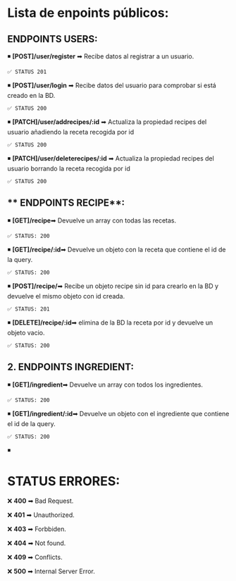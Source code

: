 # **Lista de enpoints públicos**:

## **ENDPOINTS USERS**:

◾ **[POST]/user/register** ➡ Recibe datos al registrar a un usuario.

    ✅ STATUS 201

◾ **[POST]/user/login** ➡ Recibe datos del usuario para comprobar si está creado en la BD.

    ✅ STATUS 200
    
◾ **[PATCH]/user/addrecipes/:id** ➡ Actualiza la propiedad recipes del usuario añadiendo la receta recogida por id

    ✅ STATUS 200
    
◾ **[PATCH]/user/deleterecipes/:id** ➡ Actualiza la propiedad recipes del usuario borrando la receta recogida por id

    ✅ STATUS 200
## ** ENDPOINTS RECIPE**:

◾ **[GET]/recipe**➡ Devuelve un array con todas las recetas.

    ✅ STATUS: 200

◾ **[GET]/recipe/:id**➡ Devuelve un objeto con la receta que contiene el id de la query.

    ✅ STATUS: 200

◾ **[POST]/recipe/**➡ Recibe un objeto recipe sin id para crearlo en la BD y devuelve el mismo objeto con id creada.

    ✅ STATUS: 201


◾ **[DELETE]/recipe/:id**➡ elimina de la BD la receta por id y devuelve un objeto vacio.

    ✅ STATUS: 200
## **2. ENDPOINTS INGREDIENT**:

◾ **[GET]/ingredient**➡ Devuelve un array con todos los ingredientes.

    ✅ STATUS: 200

◾ **[GET]/ingredient/:id**➡ Devuelve un objeto con el ingrediente que contiene el id de la query.

    ✅ STATUS: 200

◾

# STATUS ERRORES:

❌ **400** ➡ Bad Request.

❌ **401** ➡ Unauthorized.

❌ **403** ➡ Forbbiden.

❌ **404** ➡ Not found.

❌ **409** ➡ Conflicts.

❌ **500** ➡ Internal Server Error.
